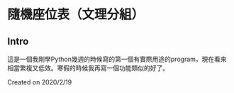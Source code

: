# 隨機座位表（文理分組）

## Intro
這是一個我剛學Python幾週的時候寫的第一個有實際用途的program，現在看來相當繁複又低效。寒假的時候我再寫一個功能類似的好了。

Created on 2020/2/19
